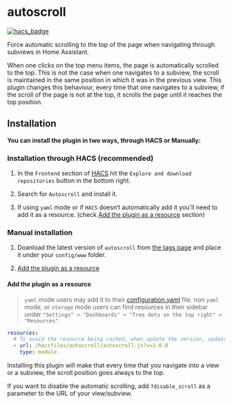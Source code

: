 # autoscroll

[![hacs_badge](https://img.shields.io/badge/HACS-Custom-41BDF5.svg)](https://github.com/hacs/integration)

Force automatic scrolling to the top of the page when navigating through subviews in Home Assistant.

When one clicks on the top menu items, the page is automatically scrolled to the top. This is not the case when one navigates to a subview, the scroll is maintained in the same position in which it was in the previous view. This plugin changes this behaviour, every time that one navigates to a subview, if the scroll of the page is not at the top, it scrolls the page until it reaches the top position. 

## Installation

**You can install the plugin in two ways, through HACS or Manually:**

### Installation through HACS (recommended)

1. In the `Frontend` section of [HACS](https://hacs.xyz/) hit the `Explore and download repositories` button in the bottom right.

2. Search for `Autoscroll` and install it.

3. If using `yaml` mode or if `HACS` doesn‘t automatically add it you'll need to add it as a resource. (check [Add the plugin as a resource](#add-the-plugin-as-a-resource) section)

### Manual installation

1. Doanload the latest version of `autoscroll` from [the tags page](https://github.com/elchininet/lovelace-autoscroll/tags) and place it under your `config/www` folder.

2. [Add the plugin as a resource](#add-the-plugin-as-a-resource)

#### Add the plugin as a resource

> `yaml` mode users may add it to their [configuration.yaml](https://www.home-assistant.io/dashboards/dashboards/#using-yaml-for-the-default-dashboard) file.
non `yaml` mode, or `storage` mode users can find resources in their sidebar under `"Settings" > "Dashboards" > "Tree dots on the top right" > "Resources"`

```yaml
resources:
  # To avoid the resource being cached, when update the version, update also the version number parameter at the end of the url
  - url: /hacsfiles/autoscroll/autoscroll.js?v=1.0.0
    type: module
```

Installing this plugin will make that every time that you navigate into a view or a subview, the scroll position goes always to the top.

If you want to disable the automatic scrolling, add `?disable_scroll` as a parameter to the URL of your view/subview.